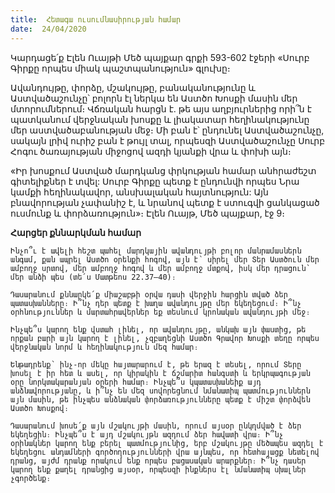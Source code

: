 ```yaml
---
title:  Հետագա ուսումնասիրության համար
date:  24/04/2020
---
```


Կարդացե՛ք Էլեն Ուայթի Մեծ պայքար գրքի 593-602 էջերի «Սուրբ Գիրքը որպես միակ պաշտպանություն» գլուխը։

Ավանդույթը, փորձը, մշակույթը, բանականությունը և Աստվածաշունչը՝ բոլորն էլ ներկա են Աստծո Խոսքի մասին մեր մտորումներում։ Վճռական հարցն է. թե այս աղբյուրներից որի՞ն է պատկանում վերջնական խոսքը և լիակատար հեղինակությունը մեր աստվածաբանության մեջ։ Մի բան է՝ ընդունել Աստվածաշունչը, սակայն լրիվ ուրիշ բան է թույլ տալ, որպեսզի Աստվածաշունչը Սուրբ Հոգու ծառայության միջոցով ազդի կյանքի վրա և փոխի այն։

«Իր խոսքում Աստված մարդկանց փրկության համար անհրաժեշտ գիտելիքներ է տվել: Սուրբ Գիրքը պետք է ընդունվի որպես Նրա կամքի հեղինակավոր, անսխալական հայտնություն: Այն բնավորության չափանիշ է, և նրանով պետք է ստուգվի ցանկացած ուսմունք և փորձառություն»։ Էլեն Ուայթ, Մեծ պայքար, էջ 9։

**Հարցեր քննարկման համար**

`Ինչո՞ւ է ավելի հեշտ պահել մարդկային ավանդույթի բոլոր մանրամասներն անգամ, քան ապրել Աստծո օրենքի հոգով, այն է՝ սիրել մեր Տեր Աստծուն մեր ամբողջ սրտով, մեր ամբողջ հոգով և մեր ամբողջ մտքով, իսկ մեր դրացուն՝ մեր անձի պես (տե՛ս Մատթեոս 22.37–40)։`

`Դասարանում քննարկե՛ք միաշաբթի օրվա դասի վերջին հարցին տված ձեր պատասխանները։ Ի՞նչ դեր պետք է խաղա ավանդույթը մեր եկեղեցում։ Ի՞նչ օրհնություններ և մարտահրավերներ եք տեսնում կրոնական ավանդույթի մեջ։`

`Ինչպե՞ս կարող ենք վստահ լինել, որ ավանդույթը, անկախ այն փաստից, թե որքան բարի այն կարող է լինել, չզբաղեցնի Աստծո Գրավոր Խոսքի տեղը որպես վերջնական նորմ և հեղինակություն մեզ համար։`

`Ենթադրենք՝ ինչ-որ մեկը հայտարարում է, թե երազ է տեսել, որում Տերը խոսել է իր հետ և ասել, որ կիրակին է ճշմարիտ հանգստի և երկրպագության օրը նորկտակարանյան օրերի համար։ Ինչպե՞ս կպատասխանեիք այդ անձնավորությանը, և ի՞նչ են մեզ սովորեցնում նմանատիպ պատմություններն այն մասին, թե ինչպես անձնական փորձառությունները պետք է միշտ փորձվեն Աստծո Խոսքով։`

`Դասարանում խոսե՛ք այն մշակույթի մասին, որում այսօր ընկղմված է ձեր եկեղեցին։ Ինչպե՞ս է այդ մշակույթն ազդում ձեր հավատի վրա։ Ի՞նչ օրինակներ կարող ենք բերել պատմությունից, երբ մշակույթը մեծապես ազդել է եկեղեցու անդամների գործողությունների վրա այնպես, որ հետհայացք նետելով դրանց, այժմ դրանք որակում ենք որպես բացասական արարքներ։ Ի՞նչ դասեր կարող ենք քաղել դրանցից այսօր, որպեսզի ինքներս էլ նմանատիպ սխալներ չգործենք։`